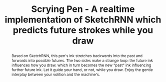 ---
title: Scrying Pen - A realtime implementation of SketchRNN which predicts future strokes while you draw
abstract: "Based on SketchRNN, this pen's ink stretches backwards into the past and forwards into possible futures. The two sides make a strange loop: the future ink influences how you draw, which in turn becomes the new \"past\" ink influencing further future ink. Let it guide your hand, or not, while you draw. Enjoy the gentle interplay between your volition and the machine's."
sourceUrl: https://experiments.withgoogle.com/scrying-pen
type: article

provider:
  name: Experiments with Google
  id: expwithgoogle

topics:
  - AI
  - Deep Learning
  - TensorFlow
  - Google AI

images:
  - url: https://lh3.googleusercontent.com/jBODr1sbIoPGzIMBTDXyBnrx-eru4AnMRMCqqTPPKvKrPCGIXf_7SRBJoAj8WzPqq0BULP8HHuP5ph4ki7QqU3YYl4ZQjNU5Zg=s600
    width: 460
    height: 460
    title: "Quick, Draw! - a game where a neural net tries to guess what you're drawing."
---